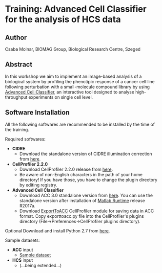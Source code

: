 # Training: Advanced Cell Classifier for the analysis of HCS data

## Author

Csaba Molnar, BIOMAG Group, Biological Research Centre, Szeged

## Abstract

In this workshop we aim to implement an image-based analysis of a biological system by profiling the phenotipic response of a cancer cell line following perturbation with a small-molecule compound library by using [Advanced Cell Classifier](https://www.cellclassifier.org/), an interactive tool designed to analyse high-throughput experiments on single cell level.

## Software Installation

All the following softwares are recommended to be installed by the time of the training.

Required softwares:

- __CIDRE__
  - Download the standalone version of CIDRE illumination correction from [here](https://github.com/smithk/cidre).
- __CellProfiler 2.2.0__
  - Download CellProfiler 2.2.0 release from [here](http://cellprofiler.org/previous_releases/).
  - Be aware of non-English characters in the path of your home directory! If you have those, you have to change the plugin directory by editing registry.
- __Advanced Cell Classifier__
  - Download ACC 3.0 standalone version from [here](http://www.cellclassifier.org/download/). You can use the standalone version after installation of [Matlab Runtime](https://se.mathworks.com/products/compiler/matlab-runtime.html) release R2017a.
  - Download [ExportToACC](http://eucaiorg.ipage.com/ACC/wp-content/uploads/2016/07/ExportToACCmodule.zip) CellProfiler module for saving data in ACC format. Copy exporttoacc.py file into the CellProfiler's plugins directory (File->Preferences->CellProfiler plugins directory).

Optional
  Download and install Python 2.7 from [here](https://www.python.org/download/releases/2.7/).

Sample datasets:

- __ACC__ input
  - [Sample dataset](http://acc.ethz.ch/imagecounter/downloadPage.php?fileName=ACC/Test-ProjectFolder01.zip)
- __HCS__ input
  - (...being extended...)